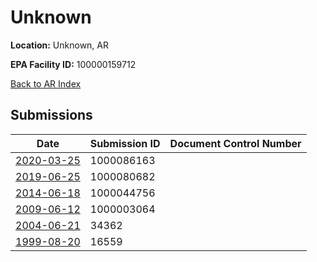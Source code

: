 # Unknown

**Location:** Unknown, AR

**EPA Facility ID:** 100000159712

[Back to AR Index](../../index.md)

## Submissions

| Date | Submission ID | Document Control Number |
|------|--------------|-------------------------|
| [2020-03-25](submissions/1000086163.md) | 1000086163 |  |
| [2019-06-25](submissions/1000080682.md) | 1000080682 |  |
| [2014-06-18](submissions/1000044756.md) | 1000044756 |  |
| [2009-06-12](submissions/1000003064.md) | 1000003064 |  |
| [2004-06-21](submissions/34362.md) | 34362 |  |
| [1999-08-20](submissions/16559.md) | 16559 |  |
